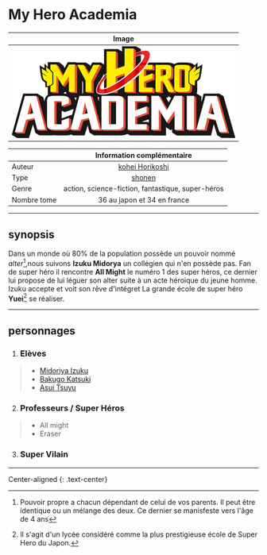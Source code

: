# My Hero Academia
|Image|
|----------------|
|![logo](https://github.com/laurorus/sitewebcour/blob/main/My_Hero_Academia_logo_fr.png "image1")|

|                          |Information complémentaire                        |
|--------------------------|:------------------------------------------------:|
|Auteur                    |[kohei Horikoshi](https://www.google.com/search?client=firefox-b-d&sa=X&hl=fr&sxsrf=ALiCzsYMDkSK0VSWSFxlE9bweWOilDTorg:1666085720943&q=K%C5%8Dhei+Horikoshi&stick=H4sIAAAAAAAAAOPgE-LWz9U3MDRKTk43NFPiAnGyc-KNC3O15LOTrfST8vOz9XMyS1KLEosq44tTizJTi60SS0sy8osWsQp4H-3NSM1U8MgvyszOL87I3MHKuIudiYMBABbu5W9XAAAA&ved=2ahUKEwjrnb_8vOn6AhUS4oUKHY6SDzcQmxMoAXoECGkQAw&biw=1536&bih=739&dpr=1.25)                                   |
|Type                      |[shonen](https://fr.wikipedia.org/wiki/Sh%C5%8Dnen)                                            |
|Genre                     |action, science-fiction, fantastique, super-héros |
|Nombre tome               |36 au japon et 34 en france                       |



___

## synopsis
Dans un monde où 80% de la population possède un pouvoir nommé *alter*[^1],nous suivons **Izuku Midorya** un collégien qui n'en possède pas. Fan de super héro il rencontre **All Might** le numéro 1 des super héros, ce dernier lui propose de lui léguer son alter suite à un acte héroique du jeune homme. Izuku accepte et voit son rêve d'intégret La grande école de super héro **Yuei**[^2] se réaliser.

[^1]: Pouvoir propre a chacun dépendant de celui de vos parents. Il peut être identique ou un mélange des deux. Ce dernier se manisfeste vers l'âge de 4 ans
[^2]: Il s'agit d'un lycée considéré comme la plus prestigieuse école de Super Hero du Japon. 
___

## personnages
1. ### Elèves
>* [Midoriya Izuku](https://github.com/laurorus/sitewebcour/blob/main/IzukuMidoriya.md)
>* [Bakugo Katsuki](https://github.com/laurorus/sitewebcour/blob/main/Katsuki%20Bakugo.md)
>* [Asui Tsuyu](https://github.com/laurorus/sitewebcour/blob/main/Tsuyu.md)
2. ### Professeurs / Super Héros
>* All might
>* Eraser
3. ### Super Vilain
___

Center-aligned
{: .text-center}




